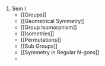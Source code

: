 1. Sem I
	- [[Groups]]
	- [[Geometrical Symmetry]]
	- [[Group Isomorphism]]
	- [[Isometries]]
	- [[Permutations]]
	- [[Sub Groups]]
	- [[Symmetry in Regular N-gons]]
	- 